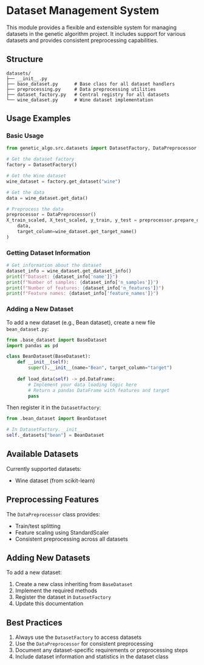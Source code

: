 # Dataset Management System

This module provides a flexible and extensible system for managing datasets in the genetic algorithm project. It includes support for various datasets and provides consistent preprocessing capabilities.

## Structure

```
datasets/
├── __init__.py
├── base_dataset.py      # Base class for all dataset handlers
├── preprocessing.py     # Data preprocessing utilities
├── dataset_factory.py   # Central registry for all datasets
└── wine_dataset.py      # Wine dataset implementation
```

## Usage Examples

### Basic Usage

```python
from genetic_algo.src.datasets import DatasetFactory, DataPreprocessor

# Get the dataset factory
factory = DatasetFactory()

# Get the Wine dataset
wine_dataset = factory.get_dataset("wine")

# Get the data
data = wine_dataset.get_data()

# Preprocess the data
preprocessor = DataPreprocessor()
X_train_scaled, X_test_scaled, y_train, y_test = preprocessor.prepare_data(
    data, 
    target_column=wine_dataset.get_target_name()
)
```

### Getting Dataset Information

```python
# Get information about the dataset
dataset_info = wine_dataset.get_dataset_info()
print(f"Dataset: {dataset_info['name']}")
print(f"Number of samples: {dataset_info['n_samples']}")
print(f"Number of features: {dataset_info['n_features']}")
print(f"Feature names: {dataset_info['feature_names']}")
```

### Adding a New Dataset

To add a new dataset (e.g., Bean dataset), create a new file `bean_dataset.py`:

```python
from .base_dataset import BaseDataset
import pandas as pd

class BeanDataset(BaseDataset):
    def __init__(self):
        super().__init__(name="Bean", target_column="target")
    
    def load_data(self) -> pd.DataFrame:
        # Implement your data loading logic here
        # Return a pandas DataFrame with features and target
        pass
```

Then register it in the `DatasetFactory`:

```python
from .bean_dataset import BeanDataset

# In DatasetFactory.__init__
self._datasets["bean"] = BeanDataset
```

## Available Datasets

Currently supported datasets:
- Wine dataset (from scikit-learn)

## Preprocessing Features

The `DataPreprocessor` class provides:
- Train/test splitting
- Feature scaling using StandardScaler
- Consistent preprocessing across all datasets

## Adding New Datasets

To add a new dataset:
1. Create a new class inheriting from `BaseDataset`
2. Implement the required methods
3. Register the dataset in `DatasetFactory`
4. Update this documentation

## Best Practices

1. Always use the `DatasetFactory` to access datasets
2. Use the `DataPreprocessor` for consistent preprocessing
3. Document any dataset-specific requirements or preprocessing steps
4. Include dataset information and statistics in the dataset class 
